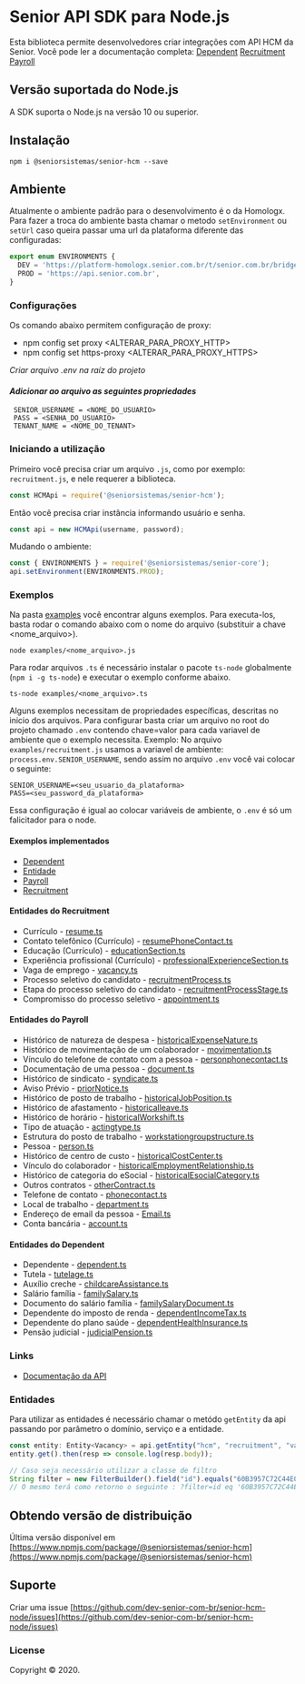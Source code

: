 # Senior API SDK para Node.js

Esta biblioteca permite desenvolvedores criar integrações com API HCM da Senior. 
Você pode ler a documentação completa:
 [Dependent](https://dev.senior.com.br/apis/hcm_dependent/)
 [Recruitment](https://dev.senior.com.br/apis/hcm_recruitment/)
 [Payroll](https://dev.senior.com.br/apis/hcm_payroll/)
 
## Versão suportada do Node.js

A SDK suporta o Node.js na versão 10 ou superior.
 
## Instalação
```
npm i @seniorsistemas/senior-hcm --save
```

## Ambiente
Atualmente o ambiente padrão para o desenvolvimento é o da Homologx.
Para fazer a troca do ambiente basta chamar o metodo `setEnvironment` ou `setUrl` caso queira passar uma url da plataforma diferente das configuradas:

```javascript
export enum ENVIRONMENTS {
  DEV = 'https://platform-homologx.senior.com.br/t/senior.com.br/bridge/1.0',
  PROD = 'https://api.senior.com.br',
}
```

### Configurações
Os comando abaixo permitem configuração de proxy:
 - npm config set proxy <ALTERAR_PARA_PROXY_HTTP>
 - npm config set https-proxy <ALTERAR_PARA_PROXY_HTTPS>

_Criar arquivo *.env* na raíz do projeto_

#### _Adicionar ao arquivo as seguintes propriedades_ 
```text
 SENIOR_USERNAME = <NOME_DO_USUARIO>
 PASS = <SENHA_DO_USUARIO>
 TENANT_NAME = <NOME_DO_TENANT>
```

### Iniciando a utilização

Primeiro você precisa criar um arquivo `.js`, como por exemplo: `recruitment.js`, e nele requerer a biblioteca.

```javascript
const HCMApi = require('@seniorsistemas/senior-hcm');
```

Então você precisa criar instância informando usuário e senha.

```javascript
const api = new HCMApi(username, password);
```

Mudando o ambiente:

```javascript
const { ENVIRONMENTS } = require('@seniorsistemas/senior-core');
api.setEnvironment(ENVIRONMENTS.PROD);
```

### Exemplos
Na pasta [examples](https://github.com/dev-senior-com-br/senior-hcm-node/tree/develop/examples) você encontrar alguns exemplos.
Para executa-los, basta rodar o comando abaixo com o nome do arquivo (substituir a chave <nome_arquivo>).
```
node examples/<nome_arquivo>.js
``` 

Para rodar arquivos `.ts` é necessário instalar o pacote `ts-node` globalmente (`npm i -g ts-node`) e executar o exemplo conforme abaixo.

```
ts-node examples/<nome_arquivo>.ts
```

Alguns exemplos necessitam de propriedades específicas, descritas no inicio dos arquivos. Para configurar basta criar um arquivo no root do projeto chamado `.env` contendo chave=valor para cada variavel de ambiente que o exemplo necessita.
Exemplo:
No arquivo `examples/recruitment.js` usamos a variavel de ambiente: `process.env.SENIOR_USERNAME`, sendo assim no arquivo `.env` você vai colocar o seguinte:
```
SENIOR_USERNAME=<seu_usuario_da_plataforma>
PASS=<seu_password_da_plataforma>
```

Essa configuração é igual ao colocar variáveis de ambiente, o `.env` é só um falicitador para o node.

#### Exemplos implementados

* [Dependent](examples/dependent.js)
* [Entidade](examples/entidade.ts)
* [Payroll](examples/payroll.js)
* [Recruitment](examples/recruitment.js)

#### Entidades do Recruitment

* Currículo - [resume.ts](lib/model/recruitment/resume.ts)
* Contato telefônico (Currículo) - [resumePhoneContact.ts](lib/model/recruitment/resumePhoneContact.ts)
* Educação (Currículo) - [educationSection.ts](lib/model/recruitment/rducationSection.ts)
* Experiência profissional (Currículo) - [professionalExperienceSection.ts](lib/model/recruitment/professionalExperienceSection.ts)
* Vaga de emprego - [vacancy.ts](lib/model/recruitment/vacancy.ts)
* Processo seletivo do candidato - [recruitmentProcess.ts](lib/model/recruitment/recruitmentProcess.ts)
* Etapa do processo seletivo do candidato - [recruitmentProcessStage.ts](lib/model/recruitment/recruitmentProcessStage.ts)
* Compromisso do processo seletivo - [appointment.ts](lib/model/recruitment/appointment.ts)

#### Entidades do Payroll

* Histórico de natureza de despesa - [historicalExpenseNature.ts](lib/model/payroll/historicalExpenseNature.ts)
* Histórico de movimentação de um colaborador - [movimentation.ts](lib/model/payroll/movimentation.ts)
* Vínculo do telefone de contato com a pessoa - [personphonecontact.ts](lib/model/payroll/personphonecontact.ts)
* Documentação de uma pessoa - [document.ts](lib/model/payroll/document.ts)
* Histórico de sindicato - [syndicate.ts](lib/model/payroll/syndicate.ts)
* Aviso Prévio - [priorNotice.ts](lib/model/payroll/priorNotice.ts)
* Histórico de posto de trabalho - [historicalJobPosition.ts](lib/model/payroll/historicalJobPosition.ts)
* Histórico de afastamento - [historicalleave.ts](lib/model/payroll/historicalleave.ts)
* Histórico de horário - [historicalWorkshift.ts](lib/model/payroll/historicalWorkshift.ts)
* Tipo de atuação - [actingtype.ts](lib/model/payroll/actingtype.ts)
* Estrutura do posto de trabalho - [workstationgroupstructure.ts](lib/model/payroll/workstationgroupstructure.ts)
* Pessoa - [person.ts](lib/model/payroll/Person.ts)
* Histórico de centro de custo - [historicalCostCenter.ts](lib/model/payroll/historicalCostCenter.ts)
* Vínculo do colaborador - [historicalEmploymentRelationship.ts](lib/model/payroll/historicalEmploymentRelationship.ts)
* Histórico de categoria do eSocial - [historicalEsocialCategory.ts](lib/model/payroll/historicalEsocialCategory.ts)
* Outros contratos - [otherContract.ts](lib/model/payroll/otherContract.ts)
* Telefone de contato - [phonecontact.ts](lib/model/payroll/phonecontact.ts)
* Local de trabalho - [department.ts](lib/model/payroll/department.ts)
* Endereço de email da pessoa - [Email.ts](lib/model/payroll/email.ts)
* Conta bancária - [account.ts](lib/model/payroll/account.ts)

#### Entidades do Dependent

* Dependente - [dependent.ts](lib/model/dependent/dependent.ts)
* Tutela - [tutelage.ts](lib/model/dependent/tutelage.ts)
* Auxílio creche - [childcareAssistance.ts](lib/model/dependent/childcareAssistance.ts)
* Salário família - [familySalary.ts](lib/model/dependent/familySalary.ts)
* Documento do salário família - [familySalaryDocument.ts](lib/model/dependent/familySalaryDocument.ts)
* Dependente do imposto de renda - [dependentIncomeTax.ts](lib/model/dependent/dependentIncomeTax.ts)
* Dependente do plano saúde - [dependentHealthInsurance.ts](lib/model/dependent/dependentHealthInsurance.ts)
* Pensão judicial - [judicialPension.ts](lib/model/dependent/judicialPension.ts)

### Links
* [Documentação da API](https://dev.senior.com.br/api/platform/)

### Entidades

Para utilizar as entidades é necessário chamar o metódo `getEntity` da api passando por parâmetro o domínio, serviço e a entidade.

```javascript
const entity: Entity<Vacancy> = api.getEntity("hcm", "recruitment", "vacancy");
entity.get().then(resp => console.log(resp.body));

// Caso seja necessário utilizar a classe de filtro
String filter = new FilterBuilder().field("id").equals("60B3957C72C44E00A9739451B07265C3").build();
// O mesmo terá como retorno o seguinte : ?filter=id eq '60B3957C72C44E00A9739451B07265C3'
```

## Obtendo versão de distribuição
Última versão disponível em [https://www.npmjs.com/package/@seniorsistemas/senior-hcm](https://www.npmjs.com/package/@seniorsistemas/senior-hcm)

## Suporte

Criar uma issue [https://github.com/dev-senior-com-br/senior-hcm-node/issues](https://github.com/dev-senior-com-br/senior-hcm-node/issues)

### License

Copyright © 2020.
